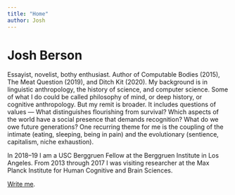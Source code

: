 ```yaml
---
title: "Home"
author: Josh
---
```


# Josh Berson

Essayist, novelist, bothy enthusiast. Author of Computable Bodies (2015), The Meat Question (2019), and Ditch Kit (2020). My background is in linguistic anthropology, the history of science, and computer science. Some of what I do could be called philosophy of mind, or deep history, or cognitive anthropology. But my remit is broader. It includes questions of values — What distinguishes flourishing from survival? Which aspects of the world have a social presence that demands recognition? What do we owe future generations? One recurring theme for me is the coupling of the intimate (eating, sleeping, being in pain) and the evolutionary (sentience, capitalism, niche exhaustion).

In 2018–19 I am a USC Berggruen Fellow at the Berggruen Institute in Los Angeles. From 2013 through 2017 I was visiting researcher at the Max Planck Institute for Human Cognitive and Brain Sciences.

[Write me](mailto:josh@joshberson.net).
